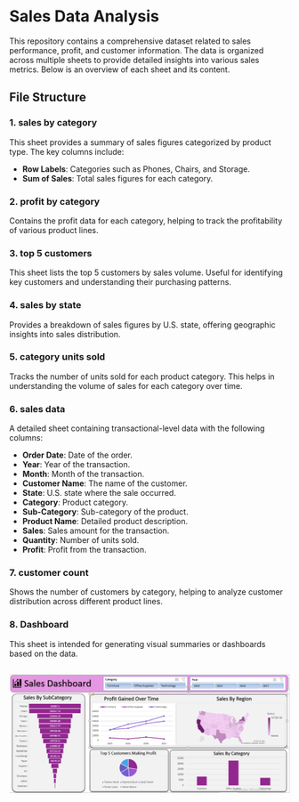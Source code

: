 # Sales Data Analysis

This repository contains a comprehensive dataset related to sales performance, profit, and customer information. The data is organized across multiple sheets to provide detailed insights into various sales metrics. Below is an overview of each sheet and its content.

## File Structure

### 1. **sales by category**
This sheet provides a summary of sales figures categorized by product type. The key columns include:
- **Row Labels**: Categories such as Phones, Chairs, and Storage.
- **Sum of Sales**: Total sales figures for each category.

### 2. **profit by category**
Contains the profit data for each category, helping to track the profitability of various product lines.

### 3. **top 5 customers**
This sheet lists the top 5 customers by sales volume. Useful for identifying key customers and understanding their purchasing patterns.

### 4. **sales by state**
Provides a breakdown of sales figures by U.S. state, offering geographic insights into sales distribution.

### 5. **category units sold**
Tracks the number of units sold for each product category. This helps in understanding the volume of sales for each category over time.

### 6. **sales data**
A detailed sheet containing transactional-level data with the following columns:
- **Order Date**: Date of the order.
- **Year**: Year of the transaction.
- **Month**: Month of the transaction.
- **Customer Name**: The name of the customer.
- **State**: U.S. state where the sale occurred.
- **Category**: Product category.
- **Sub-Category**: Sub-category of the product.
- **Product Name**: Detailed product description.
- **Sales**: Sales amount for the transaction.
- **Quantity**: Number of units sold.
- **Profit**: Profit from the transaction.

### 7. **customer count**
Shows the number of customers by category, helping to analyze customer distribution across different product lines.

### 8. **Dashboard**
This sheet is intended for generating visual summaries or dashboards based on the data.

![Excel Sales Dashboard](https://github.com/PratikGhoghari/Sales-Data-Excel-Dashboard/blob/main/sales%20dashboard.png)
---
